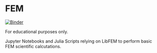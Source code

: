 # FEM
[![Binder](https://mybinder.org/badge_logo.svg)](https://mybinder.org/v2/gh/amdeld/FEM.jl/master)


For educational purposes only.

Jupyter Notebooks and Julia Scripts relying on LibFEM to perform basic FEM scientific calcutations.

